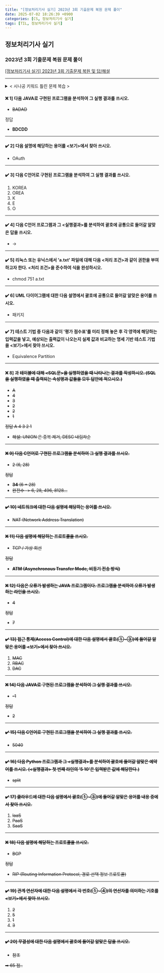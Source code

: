 ```yaml
---
title: "[정보처리기사 실기] 2023년 3회 기출문제 복원 문제 풀이"
date: 2025-07-02 18:26:39 +0900
categories: [CS, 정보처리기사 실기]
tags: [TIL, 정보처리기사 실기]
---
```

## 정보처리기사 실기
### 2023년 3회 기출문제 복원 문제 풀이

[[정보처리기사 실기] 2023년 3회 기출문제 복원 및 답/해설](https://sssinga.tistory.com/entry/%EC%A0%95%EB%B3%B4%EC%B2%98%EB%A6%AC%EA%B8%B0%EC%82%AC-%EC%8B%A4%EA%B8%B0-2023%EB%85%84-3%ED%9A%8C-%EA%B8%B0%EC%B6%9C%EB%AC%B8%EC%A0%9C-%EB%B3%B5%EC%9B%90-%EB%B0%8F-%EB%8B%B5%ED%95%B4%EC%84%A4)

---
<details>
<summary>< 시나공 키워드 틀린 문제 복습 ></summary>
<div markdown="1">

#### 91. 다음 설명에 해당하는 알맞은 용어를 쓰시오.

```
다양한 장비에서 발생하는 로그 및 보안 이벤트를 통합하여 관리하는 보안 솔루션으로,
방화벽, IDS, IPS, 웹 방화벽, VPN 등에서 발생한 로그 및 보안 이벤트를 통합하여 관리함으로써
비용 및 자원을 절약할 수 있는 특징이 있다. 또한, 보안 솔루션 간의 상호 연동을 통해 종합적인 보안 관리 체계를 수립할 수 잇다.
```

- ❌ ~~SISM~~
  - **SIEM (Security Information & Event Management)**


---

#### 93. 스니핑(Sniffing) 은 사전적 의미로 '코를 킁킁 거리다, 냄새를 맡다'이다. 네트워크 보안에서 스니핑에 대한 개념을 간략히 한 문장으로 쓰시오.

- 중간에서 정보를 빼냄
  - **네트워크 중간에서 남의 패킷 정보를 도청하는 해킹 유형의 하나로 수동적 공격에 해당한다.**

---

#### 94. C++ 에서 생성자(Constructor) 에 대해 간략히 서술하시오.
- 새로운 객체 생성 + 초기화
  - **객체 변수 생성에 사용되는 메소드로, 객체 변수를 생성하면서 초기화를 수행한다.**

---

#### 101. 리눅스 또는 유닉스에서 'a.txt' 파일에 대해 다음 <처리 조건> 과 같이 권한을 부여하고자 한다. <처리 조건> 을 준수하여 적합한 명령문을 작성하시오.

```
< 처리 조건 >
- 사용자에게 읽기, 쓰기, 실행 권한을 부여한다.
- 그룹에게 읽기, 실행 권한을 부여한다.
- 기타 사용자에게 실행 권한을 부여한다.
- 한 줄로 작성하고, 8진법 숫자를 이용한 명령문을 이용한다.
```

- chmod 751 a.txt

---

#### 102. 인터넷에 대한 다음 설명에서 괄호(1, 2)에 들어갈 알맞은 숫자를 쓰시오.

```
1. IPv6 는 (  1  ) 비트의 주소를 가지며, 인증성, 기밀성, 데이터 무결성의 지원으로 보안 문제를 해결할 수 있고,
주소의 확장성, 융통성, 연동성이 뛰어나다.
2. IPv4 는 32 비트의 주소를 가지며 (  2  ) 비트씩 4부분, 총 32 비트로 구성되어 있다. 
IPv4 는 네트워크 부분의 길이에 따라 A 클래스에서 E 클래스까지 총 5단계로 구성되어 있다.
```

1. 128
2. 8

---

#### 103. 192.168.1.0/24 네트워크를 FLSM 방식을 이용하여 3개의 Subnet 으로 나누었을 때, 두 번째 네트워크 브로드캐스트 IP 주소를 10진수 방식으로 쓰시오.

- ❌ ~~192.168.1.128~~
  - **192.168.1.127**

---

#### 104. 서브네팅 (Subnetting) 에 대한 다음 설명에서 괄호(1, 2) 에 들어갈 알맞은 숫자를 쓰시오.

```
현재 IP 주소가 192.168.1.132 이고, 서브넷 마스크가 255.255.255.192 일 때, 네트워크 주소는 192.168.1.(  1  ) 이고,
해당 네트워크에서 네트워크 주소와 브로드캐스트 주소를 제외한 사용 가능 호스트의 수는 (  2  ) 개이다.
```
1. ❌ ~~129~~
   - 128
2. 62

---

#### 106. OSI 7 Layer 에 대한 다음 설명에서 각 번호(1 ~ 3)에 들어갈 알맞은 계층을 쓰시오.

```
OSI 7 Layer 는 다른 시스템 간의 원활한 통신을 위해 ISO (국제표준화기구)에서 제안한 통신 규약이다.
1 - 물리적으로 연결된 두 개의 인전합 개방 시스템들 간에 신뢰성 있고 효율적인 정보 전송을 할 수 있도록 연결 설정, 데이터 전송, 오류 제어 등의 기능을 수행한다.
2 - 개방 시스템들 간의 네트워크 연결을 관리하며, 경로 제어, 패킷 교환, 트래픽 제어 등의 기능을 수행한다.
3 - 서로 다른 데이터 표현 형태를 갖는 시스템 간의 상호 접속을 위해 필요한 계층으로 코드 변환, 데이터 암호화, 데이터 압축, 구문 검색 등의 기능을 수행한다.
```

1. 데이터 링크 계층
2. 전송 계층
3. ❌ ~~응용 계층~~
   - **표현 계층**

---

#### 108. 다음 네트워크 관련 설명에서 괄호에 들어갈 알맞은 용어를 쓰시오.

```
심리학자 톰 마릴은 컴퓨터가 메시지를 전달하고, 메시지가 제대로 도착했는지 확인하며, 
도착하지 않았을 경우 메시지를 재전송하는 일련의 방법을 '기술적 은어'를 뜻하는 (   ) 이라는 용어로 정의하였다.
```

- 프로토콜

---

#### 111. 네트워크에 관련된 다음 설명에서 괄호(1, 2)에 들어갈 알맞은 용어를 쓰시오.

```
(  1  ) : 연결형 통신에서 주로 사용되는 방식으로, 출발지와 목적지의 전송 경로를 미리 연결하여 논리적으로 고정한 후 통신하는 방식
(  2  ) : 비연결형 통신에서 주로 사용되는 방식으로, 사전에 접속 절차를 수행하지 않고 헤더에 출발지에서 목적지까지 경로 지정을 위한 충분한 정보를 붙여서 개별적으로 전달하는 방식
```

- 가상 회선
- 데이터 그램

---

#### 112. 네트워크 및 인터넷과 관련된 다음 설명에 해당하는 용어를 쓰시오.

```
인터넷 환경에서의 호스트 상호 간 통신에서 연결된 네트워크 접속 장치의 물리적 주소인 MAC 주소를 이용하여 IP 주소를 찾는 인터넷 계층의 프로토콜로, 역순 주소 결정 프로토콜이라 불린다.
```
- RARP (Reverse Address Resolution Protocol)


---

#### 113. 다음 네트워크 관련 설명에서 괄호에 들어갈 알맞은 용어를 영문 (Full name 혹은 약어)으로 쓰시오.

```
(   ) 는 TCP/IP 기반의 인터넷 통신 서비스에서 인터넷 프로토콜과 조합하여 통신 중에 발생하는 오류의 처리와
전송 경로의 변경 등을 위한 제어 메시지를 취급하는 무연결 전송용 프로토콜로, OSI 기본 참조 모델의 네트워크 계층에 속한다.
```

- ICMP (Internet Control Message Protocol)

---

#### 115. 네트워크 및 인터넷과 관련된 다음 설명에서 해당하는 용어를 쓰시오.

```
재난 및 군사 현장과 같이 별도의 고정된 유선망을 구축할 수 없는 장소에서 모바일 호스트만을 이용하여 구성한 네트워크이다.
망을 구성한 후 단기간 사용되는 경우나 유선망을 구성하기 어려운 경우에 적합하다.
멀티 홉 라우팅 기능을 지원한다.
```

- 애드 혹 네트워크

---

#### 117. 다음 설명에서 가리키는 용어를 쓰시오.

```
가. 정의
  웹상에 존재하는 데이터를 개별 URI (Uniform Resouce Identifier) 로 식별하고, 각 URI 에 링크 정보를 부여함으로써
  상호 연결된 웹을 지향하는 모형이다. 링크 기능이 강조된 시멘팁웹의 모형에 속한다고 볼 수 있으며 팀 버너스 리의 W3C 를 중심으로 발전하고 있다.
나. 주요 기능
  1. 공개된 데이터를 이용하면 내가 원하는 데이터가 이미 존재하는지, 어디에 존재하는 지 알 수 있다.
  2. URI 로 구별되는 데이터 리소스의 자유로운 접근 및 이용이 가능하므로 큰 노력 없이 데이터의 매쉬업이 가능하다.
  3. 내가 만든 데이터가 아니라도 URI 를 이용하여 링크만 해주면 이용할 수 있다.
다. 4대 원칙
  1. 통합 자원 식별자 (URI)를 사용한다.
  2. URI 는 HTTP 프로토콜을 통해 접근할 수 있어야 한다.
  3. RDF 나 스파클 같은 표준을 사용한다.
  4. 풍부한 링크 정보가 있어야 한다.
라. Linked Data 와 Open Data 를 결합한 용어이다.
```

- Linked Open Data

---

#### 118. 경로 제어 프로토콜 (Routing Protocol) 에 대한 다음 설명에서 괄호 (1 ~ 4) 에 들어갈 알맞은 용어를 <보기>에서 찾아 쓰시오.

```
경로 제어 프로토콜은 크게 자율 시스템 내부의 라우팅에 사용되는 (  1  ) 와 자율 시스템 간의 라우팅에 사용되는 (  2  ) 로 구분할 수 있다.
(  1  ) : 소규모 동종 자율 시스템에서 효율적인 RIP 와 대규모 자유 시스템에서 많이 사용되는 (  3  ) 로 나뉜다.
(  3  ) : 링크 상태 (Link State) 를 실시간으로 반영하여 최단 경로로 라우팅을 지원하는 특징이 있다.
(  4  ) : (  2  ) 의 단점을 보완하여 만들어진 라우팅 프로토콜로, 처음 연결될 때는 전체 라우팅 테이블을 교환하고, 이후에는 변환된 정보만을 교환한다.

< 보기 >
- BGP   - AS    - HOP   - OSPF
- NAT   - ISP   - EGP   - IGP
```

1. ISP
2. EGP
3. OSPF
4. BGP

---

#### 119. 피투피(P2P) 네트워크를 이용하여 온라인 금융 거래 정보를 온라인 네트워크 참여자(Peer) 의 디지털 장비에 분산 저장하는 기술을 쓰시오.
- 블록체인

---

#### 120. 정보 보호에 대한 다음 설명에 해당하는 용어를 영문 약어로 쓰시오.

```
정보 자산을 안전하게 보호하기 위한 보호 절차와 대책으로, 정보보호 관리 체계라고 한다.
조직에 맞는 정보보호 정책을 수립하고, 위험에 상시 대응하는 여러 보안 대책을 통합 관리한다.
공공 부문과 민간 기업 부문에서 이것을 평가하고 인증하는 사업을 한국인터넷진흥원(KISA)에서 운영중이다.
```
- ISMS (Information Security Management System)

---

#### 122. 다음 설명의 RAID 에 해당하는 레벨을 답 란의 괄호 안에 숫자로 쓰시오.

```
여러 개의 하드디스크로 디스크 배열을 구성하고, 파일을 구성하는 데이터 블록들을 서로 다른 디스크에 분산하여 저장할 경우
저장된 블록들을 여러 디스크에서 동시에 읽고 쓸 수 있으므로 디스크의 속도가 매우 향상되는데, 이 기술을 RAID 라고 한다.
레이드 방식 중 패리티가 없는 스트라이핑된 2개 이상의 디스크를 병렬로 연결하여 구성하는 이 방식은 디스크의 개수가 증가할수록
입.출력 속도 및 저장 용량이 배로 증가하지만, 하나의 디스크만 손상되어도 전체 데이터가 유실되는 문제가 발생한다.
```
- 0

---

#### 124. 데이터 마이닝 (Data Mining) 의 개념을 간략히 서술하시오.
- ❌
  - **대량의 데이터를 분석하여 데이터에 내재된 변수 사이의 상호관계를 규명하여 일정한 패턴을 찾아내는 기법**

---

#### 125. 데이터베이스 회복 (Recovery) 기법에 관련된 다음 설명에서 괄호에 공통적으로 들어갈 가장 알맞은 용어를 쓰시오.

```
(   ) 은 트랜잭션이 데이터를 변경하면 트랜잭션이 부분 완료되기 전이라도 즉시 실제 DB에 그 내용을 반영하는 기법으로,
장애가 발생하여 회복 작업할 경우를 대비하여 갱신된 내용들을 로그에 보관시킨다.
(   ) 에서 회복 작업을 수행할 경우 Redo 와 Undo 모두 수행이 가능하다.
```
- 즉각 갱신 기법 (Immediate Update)

---

#### 126. 데이터베이스의 병행제어 (Concurrency Control) 기법 중 하나로, 접근한 데이터에 대한 연산을 모두 마칠 때까지 추가적인 접근을 제한함으로써 상호 배타적으로 접근하여 작업을 수행하도록 하는 기법을 쓰시오.

- 로킹 (Locking)

---

### 129. 소프트웨어 개발에서의 작업 중 형상 통제에 대해 간략히 서술하시오.
- ❌
  - **식별된 형상 항목에 대한 변경 요구를 검토하여 현재의 기준선이 잘 반영될 수 있도록 조정하는 작업**

</div>
</details>

#### ❌ 1] 다음 JAVA로 구현된 프로그램을 분석하여 그 실행 결과를 쓰시오.

- ~~BADAD~~

정답
  - **BDCDD**

---

#### ✔️ 2] 다음 설명에 해당하는 용어를 <보기>에서 찾아 쓰시오.

- OAuth

---

#### ✔️ 3] 다음 C언어로 구현된 프로그램을 분석하여 그 실행 결과를 쓰시오.

1. KOREA
2. OREA
3. K
4. E
5. O

---

#### ✔️ 4] 다음 C언어 프로그램과 그 <실행결과>를 분석하여 괄호에 공통으로 들어갈 알맞은 답을 쓰시오.

- -> 

---

#### ✔️ 5] 리눅스 또는 유닉스에서 'a.txt' 파일에 대해 다음 <처리 조건>과 같이 권한을 부여하고자 한다. <처리 조건>을 준수하여 식을 완성하시오.

- chmod 751 a.txt

---

#### ✔️ 6] UML 다이어그램에 대한 다음 설명에서 괄호에 공통으로 들어갈 알맞은 용어를 쓰시오.

- 패키지

---

#### ✔️ 7] 테스트 기법 중 다음과 같이 '평가 점수표'를 미리 정해 놓은 후 각 영역에 해당하는 입력값을 넣고, 예상되는 출력값이 나오는지 실제 값과 비교하는 명세 기반 테스트 기법을 <보기>에서 찾아 쓰시오.

- Equivalence Partition

---

#### ❌ 8] <R>과 <S> 테이블에 대해 <SQL문>을 실행하였을 때 나타나는 결과를 작성하시오. (SQL을 실행하였을 때 출력되는 속성명과 값들을 모두 답안에 적으시오.)

- A
- 4
- 3
- 2
- 2
- 1

정답
A
4
3
2
1

- 해설: UNION 은 중복 제거, DESC 내림차순 

---

#### ❌ 9] 다음 C언어로 구현된 프로그램을 분석하여 그 실행 결과를 쓰시오.

- ~~2 (6, 28)~~

정답
  - **34** (6 + 28)
  - 완전수 -> 6, 28, 496, 8128...
---

#### ✔️ 10] 네트워크에 대한 다음 설명에 해당하는 용어를 쓰시오.
- NAT (Network Address Translation)

---

#### ❌ 11] 다음 설명에 해당하는 프로토콜을 쓰시오.

- ~~TCP / 가상 회선~~

정답
- **ATM (Asynchronous Transfer Mode, 비동기 전송 방식)**

---

#### ❌ 12] 다음은 오류가 발생하는 JAVA 프로그램이다. 프로그램을 분석하여 오류가 발생하는 라인을 쓰시오.

- ~~4~~

정답 
- 7

--- 

#### ✔️ 13] 접근 통제(Access Control)에 대한 다음 설명에서 괄호(①~③)에 들어갈 알맞은 용어를 <보기>에서 찾아 쓰시오.

1. MAC
2. RBAC
3. DAC

---

#### ❌ 14] 다음 JAVA로 구현된 프로그램을 분석하여 그 실행 결과를 쓰시오.

- ~~-1~~

정답
- 2

---

#### ✔️ 15] 다음 C언어로 구현된 프로그램을 분석하여 그 실행 결과를 쓰시오.

- 5040

---


#### ✔️ 16] 다음 Python 프로그램과 그 <실행결과>를 분석하여 괄호에 들어갈 알맞은 예약어를 쓰시오. (<실행결과> 첫 번째 라인의 '5 10'은 입력받은 값에 해당한다.)

- split

---

#### ✔️ 17] 클라우드에 대한 다음 설명에서 괄호(①~③)에 들어갈 알맞은 용어를 내용 중에서 찾아 쓰시오.

1. IaaS
2. PaaS
3. SaaS

---

#### ❌ 18] 다음 설명에 해당하는 프로토콜을 쓰시오.

- ~~BGP~~

정답
- RIP (Routing Information Protocol, 경로 선택 정보 프로토콜)

---

#### ✔️ 19] 관계 연산자에 대한 다음 설명에서 각 번호(①~④)의 연산자를 의미하는 기호를 <보기>에서 찾아 쓰시오.

1. 2
2. 5
3. 1
4. 3

---


#### ✔️ 20] 무결성에 대한 다음 설명에서 괄호에 들어갈 알맞은 답을 쓰시오. 

- 참조


➡︎  65 점..
























